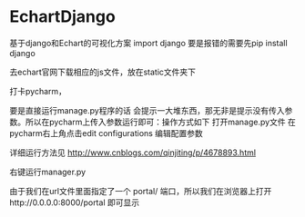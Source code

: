 # EchartDjango
基于django和Echart的可视化方案
import django  要是报错的需要先pip install django

去echart官网下载相应的js文件，放在static文件夹下

打卡pycharm，

要是直接运行manage.py程序的话 会提示一大堆东西，那无非是提示没有传入参数。所以在pycharm上传入参数运行即可：操作方式如下
打开manage.py文件 在pycharm右上角点击edit configurations 编辑配置参数

详细运行方法见
http://www.cnblogs.com/qinjiting/p/4678893.html

右键运行manager.py

由于我们在url文件里面指定了一个    portal/  端口，所以我们在浏览器上打开http://0.0.0.0:8000/portal  即可显示

